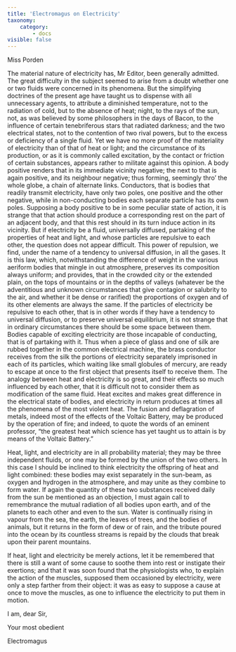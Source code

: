 ```yaml
---
title: 'Electromagus on Electricity'
taxonomy:
    category:
        - docs
visible: false
---
```


<div class="author">Miss Porden</div>

The material nature of electricity has, Mr Editor, been generally admitted. The great difficulty in the subject seemed to arise from a doubt whether one or two fluids were concerned in its phenomena. But the simplifying doctrines of the present age have taught us to dispense with all unnecessary agents, to attribute a diminished temperature, not to the radiation of cold, but to the absence of heat; night, to the rays of the sun, not, as was believed by some philosophers in the days of Bacon, to the influence of certain tenebriferous stars that radiated darkness; and the two electrical states, not to the contention of two rival powers, but to the excess or deficiency of a single fluid. Yet we have no more proof of the materiality of electricity than of that of heat or light; and the circumstance of its production, or as it is commonly called excitation, by the contact or friction of certain substances, appears rather to militate against this opinion. A body positive renders that in its immediate vicinity negative; the next to that is again positive, and its neighbour negative; thus forming, seemingly thro’ the whole globe, a chain of alternate links. Conductors, that is bodies that readily transmit electricity, have only two poles, one positive and the other negative, while in non-conducting bodies each separate particle has its own poles. Supposing a body positive to be in some peculiar state of action, it is strange that that action should produce a corresponding rest on the part of an adjacent body, and that this rest should in its turn induce action in its vicinity. But if electricity be a fluid, universally diffused, partaking of the properties of heat and light, and whose particles are repulsive to each other, the question does not appear difficult. This power of repulsion, we find, under the name of a tendency to universal diffusion, in all the gases. It is this law, which, notwithstanding the difference of weight in the various aeriform bodies that mingle in out atmosphere, preserves its composition always uniform; and provides, that in the crowded city or the extended plain, on the tops of mountains or in the depths of valleys (whatever be the adventitious and unknown circumstances that give contagion or salubrity to the air, and whether it be dense or rarified) the proportions of oxygen and of its other elements are always the same. If the particles of electricity be repulsive to each other, that is in other words if they have a tendency to universal diffusion, or to preserve universal equilibrium, it is not strange that in ordinary circumstances there should be some space between them. Bodies capable of exciting electricity are those incapable of conducting, that is of partaking with it. Thus when a piece of glass and one of silk are rubbed together in the common electrical machine, the brass conductor receives from the silk the portions of electricity separately imprisoned in each of its particles, which waiting like small globules of mercury, are ready to escape at once to the first object that presents itself to receive them. The analogy between heat and electricity is so great, and their effects so much influenced by each other, that it is difficult not to consider them as modification of the same fluid. Heat excites and makes great difference in the electrical state of bodies, and electricity in return produces at times all the phenomena of the most violent heat. The fusion and deflagration of metals, indeed most of the effects of the Voltaic Battery, may be produced by the operation of fire; and indeed, to quote the words of an eminent professor, “the greatest heat which science has yet taught us to attain is by means of the Voltaic Battery.”  

Heat, light, and electricity are in all probability material; they may be three independent fluids, or one may be formed by the union of the two others. In this case I should be inclined to think electricity the offspring of heat and light combined: these bodies may exist separately in the sun-beam, as oxygen and hydrogen in the atmosphere, and may unite as they combine to form water. If again the quantity of these two substances received daily from the sun be mentioned as an objection, I must again call to remembrance the mutual radiation of all bodies upon earth, and of the planets to each other and even to the sun. Water is continually rising in vapour from the sea, the earth, the leaves of trees, and the bodies of animals, but it returns in the form of dew or of rain, and the tribute poured into the ocean by its countless streams is repaid by the clouds that break upon their parent mountains.  

If heat, light and electricity be merely actions, let it be remembered that there is still a want of some cause to soothe them into rest or instigate their exertions; and that it was soon found that the physiologists who, to explain the action of the muscles, supposed them occasioned by electricity, were only a step farther from their object: it was as easy to suppose a cause at once to move the muscles, as one to influence the electricity to put them in motion.  

I am, dear Sir,  

Your most obedient  

Electromagus